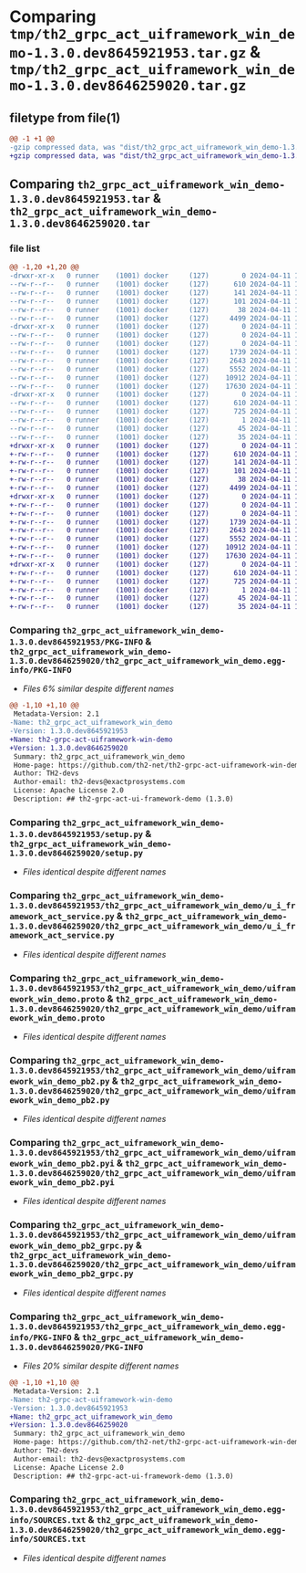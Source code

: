 # Comparing `tmp/th2_grpc_act_uiframework_win_demo-1.3.0.dev8645921953.tar.gz` & `tmp/th2_grpc_act_uiframework_win_demo-1.3.0.dev8646259020.tar.gz`

## filetype from file(1)

```diff
@@ -1 +1 @@
-gzip compressed data, was "dist/th2_grpc_act_uiframework_win_demo-1.3.0.dev8645921953.tar", last modified: Thu Apr 11 11:28:08 2024, max compression
+gzip compressed data, was "dist/th2_grpc_act_uiframework_win_demo-1.3.0.dev8646259020.tar", last modified: Thu Apr 11 11:59:03 2024, max compression
```

## Comparing `th2_grpc_act_uiframework_win_demo-1.3.0.dev8645921953.tar` & `th2_grpc_act_uiframework_win_demo-1.3.0.dev8646259020.tar`

### file list

```diff
@@ -1,20 +1,20 @@
-drwxr-xr-x   0 runner    (1001) docker     (127)        0 2024-04-11 11:28:08.000000 th2_grpc_act_uiframework_win_demo-1.3.0.dev8645921953/
--rw-r--r--   0 runner    (1001) docker     (127)      610 2024-04-11 11:28:08.000000 th2_grpc_act_uiframework_win_demo-1.3.0.dev8645921953/PKG-INFO
--rw-r--r--   0 runner    (1001) docker     (127)      141 2024-04-11 11:26:46.000000 th2_grpc_act_uiframework_win_demo-1.3.0.dev8645921953/README.md
--rw-r--r--   0 runner    (1001) docker     (127)      101 2024-04-11 11:26:46.000000 th2_grpc_act_uiframework_win_demo-1.3.0.dev8645921953/package_info.json
--rw-r--r--   0 runner    (1001) docker     (127)       38 2024-04-11 11:28:08.000000 th2_grpc_act_uiframework_win_demo-1.3.0.dev8645921953/setup.cfg
--rw-r--r--   0 runner    (1001) docker     (127)     4499 2024-04-11 11:26:46.000000 th2_grpc_act_uiframework_win_demo-1.3.0.dev8645921953/setup.py
-drwxr-xr-x   0 runner    (1001) docker     (127)        0 2024-04-11 11:28:08.000000 th2_grpc_act_uiframework_win_demo-1.3.0.dev8645921953/th2_grpc_act_uiframework_win_demo/
--rw-r--r--   0 runner    (1001) docker     (127)        0 2024-04-11 11:28:08.000000 th2_grpc_act_uiframework_win_demo-1.3.0.dev8645921953/th2_grpc_act_uiframework_win_demo/__init__.py
--rw-r--r--   0 runner    (1001) docker     (127)        0 2024-04-11 11:28:08.000000 th2_grpc_act_uiframework_win_demo-1.3.0.dev8645921953/th2_grpc_act_uiframework_win_demo/py.typed
--rw-r--r--   0 runner    (1001) docker     (127)     1739 2024-04-11 11:27:41.000000 th2_grpc_act_uiframework_win_demo-1.3.0.dev8645921953/th2_grpc_act_uiframework_win_demo/u_i_framework_act_service.py
--rw-r--r--   0 runner    (1001) docker     (127)     2643 2024-04-11 11:26:46.000000 th2_grpc_act_uiframework_win_demo-1.3.0.dev8645921953/th2_grpc_act_uiframework_win_demo/uiframework_win_demo.proto
--rw-r--r--   0 runner    (1001) docker     (127)     5552 2024-04-11 11:28:08.000000 th2_grpc_act_uiframework_win_demo-1.3.0.dev8645921953/th2_grpc_act_uiframework_win_demo/uiframework_win_demo_pb2.py
--rw-r--r--   0 runner    (1001) docker     (127)    10912 2024-04-11 11:28:08.000000 th2_grpc_act_uiframework_win_demo-1.3.0.dev8645921953/th2_grpc_act_uiframework_win_demo/uiframework_win_demo_pb2.pyi
--rw-r--r--   0 runner    (1001) docker     (127)    17630 2024-04-11 11:28:08.000000 th2_grpc_act_uiframework_win_demo-1.3.0.dev8645921953/th2_grpc_act_uiframework_win_demo/uiframework_win_demo_pb2_grpc.py
-drwxr-xr-x   0 runner    (1001) docker     (127)        0 2024-04-11 11:28:08.000000 th2_grpc_act_uiframework_win_demo-1.3.0.dev8645921953/th2_grpc_act_uiframework_win_demo.egg-info/
--rw-r--r--   0 runner    (1001) docker     (127)      610 2024-04-11 11:28:08.000000 th2_grpc_act_uiframework_win_demo-1.3.0.dev8645921953/th2_grpc_act_uiframework_win_demo.egg-info/PKG-INFO
--rw-r--r--   0 runner    (1001) docker     (127)      725 2024-04-11 11:28:08.000000 th2_grpc_act_uiframework_win_demo-1.3.0.dev8645921953/th2_grpc_act_uiframework_win_demo.egg-info/SOURCES.txt
--rw-r--r--   0 runner    (1001) docker     (127)        1 2024-04-11 11:28:08.000000 th2_grpc_act_uiframework_win_demo-1.3.0.dev8645921953/th2_grpc_act_uiframework_win_demo.egg-info/dependency_links.txt
--rw-r--r--   0 runner    (1001) docker     (127)       45 2024-04-11 11:28:08.000000 th2_grpc_act_uiframework_win_demo-1.3.0.dev8645921953/th2_grpc_act_uiframework_win_demo.egg-info/requires.txt
--rw-r--r--   0 runner    (1001) docker     (127)       35 2024-04-11 11:28:08.000000 th2_grpc_act_uiframework_win_demo-1.3.0.dev8645921953/th2_grpc_act_uiframework_win_demo.egg-info/top_level.txt
+drwxr-xr-x   0 runner    (1001) docker     (127)        0 2024-04-11 11:59:03.000000 th2_grpc_act_uiframework_win_demo-1.3.0.dev8646259020/
+-rw-r--r--   0 runner    (1001) docker     (127)      610 2024-04-11 11:59:03.000000 th2_grpc_act_uiframework_win_demo-1.3.0.dev8646259020/PKG-INFO
+-rw-r--r--   0 runner    (1001) docker     (127)      141 2024-04-11 11:57:47.000000 th2_grpc_act_uiframework_win_demo-1.3.0.dev8646259020/README.md
+-rw-r--r--   0 runner    (1001) docker     (127)      101 2024-04-11 11:57:47.000000 th2_grpc_act_uiframework_win_demo-1.3.0.dev8646259020/package_info.json
+-rw-r--r--   0 runner    (1001) docker     (127)       38 2024-04-11 11:59:03.000000 th2_grpc_act_uiframework_win_demo-1.3.0.dev8646259020/setup.cfg
+-rw-r--r--   0 runner    (1001) docker     (127)     4499 2024-04-11 11:57:47.000000 th2_grpc_act_uiframework_win_demo-1.3.0.dev8646259020/setup.py
+drwxr-xr-x   0 runner    (1001) docker     (127)        0 2024-04-11 11:59:03.000000 th2_grpc_act_uiframework_win_demo-1.3.0.dev8646259020/th2_grpc_act_uiframework_win_demo/
+-rw-r--r--   0 runner    (1001) docker     (127)        0 2024-04-11 11:59:03.000000 th2_grpc_act_uiframework_win_demo-1.3.0.dev8646259020/th2_grpc_act_uiframework_win_demo/__init__.py
+-rw-r--r--   0 runner    (1001) docker     (127)        0 2024-04-11 11:59:03.000000 th2_grpc_act_uiframework_win_demo-1.3.0.dev8646259020/th2_grpc_act_uiframework_win_demo/py.typed
+-rw-r--r--   0 runner    (1001) docker     (127)     1739 2024-04-11 11:58:41.000000 th2_grpc_act_uiframework_win_demo-1.3.0.dev8646259020/th2_grpc_act_uiframework_win_demo/u_i_framework_act_service.py
+-rw-r--r--   0 runner    (1001) docker     (127)     2643 2024-04-11 11:57:47.000000 th2_grpc_act_uiframework_win_demo-1.3.0.dev8646259020/th2_grpc_act_uiframework_win_demo/uiframework_win_demo.proto
+-rw-r--r--   0 runner    (1001) docker     (127)     5552 2024-04-11 11:59:03.000000 th2_grpc_act_uiframework_win_demo-1.3.0.dev8646259020/th2_grpc_act_uiframework_win_demo/uiframework_win_demo_pb2.py
+-rw-r--r--   0 runner    (1001) docker     (127)    10912 2024-04-11 11:59:03.000000 th2_grpc_act_uiframework_win_demo-1.3.0.dev8646259020/th2_grpc_act_uiframework_win_demo/uiframework_win_demo_pb2.pyi
+-rw-r--r--   0 runner    (1001) docker     (127)    17630 2024-04-11 11:59:03.000000 th2_grpc_act_uiframework_win_demo-1.3.0.dev8646259020/th2_grpc_act_uiframework_win_demo/uiframework_win_demo_pb2_grpc.py
+drwxr-xr-x   0 runner    (1001) docker     (127)        0 2024-04-11 11:59:03.000000 th2_grpc_act_uiframework_win_demo-1.3.0.dev8646259020/th2_grpc_act_uiframework_win_demo.egg-info/
+-rw-r--r--   0 runner    (1001) docker     (127)      610 2024-04-11 11:59:03.000000 th2_grpc_act_uiframework_win_demo-1.3.0.dev8646259020/th2_grpc_act_uiframework_win_demo.egg-info/PKG-INFO
+-rw-r--r--   0 runner    (1001) docker     (127)      725 2024-04-11 11:59:03.000000 th2_grpc_act_uiframework_win_demo-1.3.0.dev8646259020/th2_grpc_act_uiframework_win_demo.egg-info/SOURCES.txt
+-rw-r--r--   0 runner    (1001) docker     (127)        1 2024-04-11 11:59:03.000000 th2_grpc_act_uiframework_win_demo-1.3.0.dev8646259020/th2_grpc_act_uiframework_win_demo.egg-info/dependency_links.txt
+-rw-r--r--   0 runner    (1001) docker     (127)       45 2024-04-11 11:59:03.000000 th2_grpc_act_uiframework_win_demo-1.3.0.dev8646259020/th2_grpc_act_uiframework_win_demo.egg-info/requires.txt
+-rw-r--r--   0 runner    (1001) docker     (127)       35 2024-04-11 11:59:03.000000 th2_grpc_act_uiframework_win_demo-1.3.0.dev8646259020/th2_grpc_act_uiframework_win_demo.egg-info/top_level.txt
```

### Comparing `th2_grpc_act_uiframework_win_demo-1.3.0.dev8645921953/PKG-INFO` & `th2_grpc_act_uiframework_win_demo-1.3.0.dev8646259020/th2_grpc_act_uiframework_win_demo.egg-info/PKG-INFO`

 * *Files 6% similar despite different names*

```diff
@@ -1,10 +1,10 @@
 Metadata-Version: 2.1
-Name: th2_grpc_act_uiframework_win_demo
-Version: 1.3.0.dev8645921953
+Name: th2-grpc-act-uiframework-win-demo
+Version: 1.3.0.dev8646259020
 Summary: th2_grpc_act_uiframework_win_demo
 Home-page: https://github.com/th2-net/th2-grpc-act-uiframework-win-demo
 Author: TH2-devs
 Author-email: th2-devs@exactprosystems.com
 License: Apache License 2.0
 Description: ## th2-grpc-act-ui-framework-demo (1.3.0)
```

### Comparing `th2_grpc_act_uiframework_win_demo-1.3.0.dev8645921953/setup.py` & `th2_grpc_act_uiframework_win_demo-1.3.0.dev8646259020/setup.py`

 * *Files identical despite different names*

### Comparing `th2_grpc_act_uiframework_win_demo-1.3.0.dev8645921953/th2_grpc_act_uiframework_win_demo/u_i_framework_act_service.py` & `th2_grpc_act_uiframework_win_demo-1.3.0.dev8646259020/th2_grpc_act_uiframework_win_demo/u_i_framework_act_service.py`

 * *Files identical despite different names*

### Comparing `th2_grpc_act_uiframework_win_demo-1.3.0.dev8645921953/th2_grpc_act_uiframework_win_demo/uiframework_win_demo.proto` & `th2_grpc_act_uiframework_win_demo-1.3.0.dev8646259020/th2_grpc_act_uiframework_win_demo/uiframework_win_demo.proto`

 * *Files identical despite different names*

### Comparing `th2_grpc_act_uiframework_win_demo-1.3.0.dev8645921953/th2_grpc_act_uiframework_win_demo/uiframework_win_demo_pb2.py` & `th2_grpc_act_uiframework_win_demo-1.3.0.dev8646259020/th2_grpc_act_uiframework_win_demo/uiframework_win_demo_pb2.py`

 * *Files identical despite different names*

### Comparing `th2_grpc_act_uiframework_win_demo-1.3.0.dev8645921953/th2_grpc_act_uiframework_win_demo/uiframework_win_demo_pb2.pyi` & `th2_grpc_act_uiframework_win_demo-1.3.0.dev8646259020/th2_grpc_act_uiframework_win_demo/uiframework_win_demo_pb2.pyi`

 * *Files identical despite different names*

### Comparing `th2_grpc_act_uiframework_win_demo-1.3.0.dev8645921953/th2_grpc_act_uiframework_win_demo/uiframework_win_demo_pb2_grpc.py` & `th2_grpc_act_uiframework_win_demo-1.3.0.dev8646259020/th2_grpc_act_uiframework_win_demo/uiframework_win_demo_pb2_grpc.py`

 * *Files identical despite different names*

### Comparing `th2_grpc_act_uiframework_win_demo-1.3.0.dev8645921953/th2_grpc_act_uiframework_win_demo.egg-info/PKG-INFO` & `th2_grpc_act_uiframework_win_demo-1.3.0.dev8646259020/PKG-INFO`

 * *Files 20% similar despite different names*

```diff
@@ -1,10 +1,10 @@
 Metadata-Version: 2.1
-Name: th2-grpc-act-uiframework-win-demo
-Version: 1.3.0.dev8645921953
+Name: th2_grpc_act_uiframework_win_demo
+Version: 1.3.0.dev8646259020
 Summary: th2_grpc_act_uiframework_win_demo
 Home-page: https://github.com/th2-net/th2-grpc-act-uiframework-win-demo
 Author: TH2-devs
 Author-email: th2-devs@exactprosystems.com
 License: Apache License 2.0
 Description: ## th2-grpc-act-ui-framework-demo (1.3.0)
```

### Comparing `th2_grpc_act_uiframework_win_demo-1.3.0.dev8645921953/th2_grpc_act_uiframework_win_demo.egg-info/SOURCES.txt` & `th2_grpc_act_uiframework_win_demo-1.3.0.dev8646259020/th2_grpc_act_uiframework_win_demo.egg-info/SOURCES.txt`

 * *Files identical despite different names*


